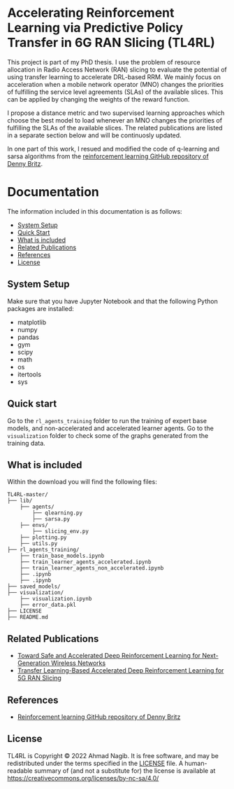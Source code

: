 # Accelerating Reinforcement Learning via Predictive Policy Transfer in 6G RAN Slicing (TL4RL)

This project is part of my PhD thesis. I use the problem of resource allocation in Radio Access Network (RAN) slicing to evaluate the potential of using transfer learning to accelerate DRL-based RRM. We mainly focus on acceleration when a mobile network operator (MNO) changes the priorities of fulfilling the service level agreements (SLAs) of the available slices. This can be applied by changing the weights of the reward function. 

I propose a distance metric and two supervised learning approaches which choose the best model to load whenever an MNO changes the priorities of fulfilling the SLAs of the available slices. The related publications are listed in a separate section below and will be continuosly updated.

In one part of this work, I resued and modified the code of q-learning and sarsa algorithms from the [reinforcement learning GitHub repository of Denny Britz](https://github.com/dennybritz/reinforcement-learning).


# Documentation

The information included in this documentation is as follows:

- [System Setup](#system-setup)
- [Quick Start](#quick-start)
- [What is included](#what-is-included)
- [Related Publications](#related-publications)
- [References](#references)
- [License](#license)


## System Setup

Make sure that you have Jupyter Notebook and that the following Python packages are installed:
- matplotlib
- numpy
- pandas
- gym
- scipy
- math
- os
- itertools
- sys

## Quick start

Go to the ```rl_agents_training``` folder to run the training of expert base models, and non-accelerated and accelerated learner agents.
Go to the ```visualization``` folder to check some of the graphs generated from the training data.

## What is included

Within the download you will find the following files:

```
TL4RL-master/
├── lib/
    ├── agents/
        ├── qlearning.py
        ├── sarsa.py
    ├── envs/
        ├── slicing_env.py
    ├── plotting.py
    ├── utils.py
├── rl_agents_training/
    ├── train_base_models.ipynb
    ├── train_learner_agents_accelerated.ipynb
    ├── train_learner_agents_non_accelerated.ipynb
    ├── .ipynb
    ├── .ipynb
├── saved_models/
├── visualization/
    ├── visualization.ipynb
    ├── error_data.pkl
├── LICENSE
├── README.md
```


## Related Publications

+ [Toward Safe and Accelerated Deep Reinforcement Learning for Next-Generation Wireless Networks](https://ieeexplore.ieee.org/abstract/document/9903386)
+ [Transfer Learning-Based Accelerated Deep Reinforcement Learning for 5G RAN Slicing](https://ieeexplore.ieee.org/abstract/document/9524965)


## References

+ [Reinforcement learning GitHub repository of Denny Britz](https://github.com/dennybritz/reinforcement-learning)


## License

TL4RL is Copyright © 2022 Ahmad Nagib. It is free software, and may be redistributed under the terms specified in the [LICENSE](/LICENSE) file.
A human-readable summary of (and not a substitute for) the license is available at https://creativecommons.org/licenses/by-nc-sa/4.0/
